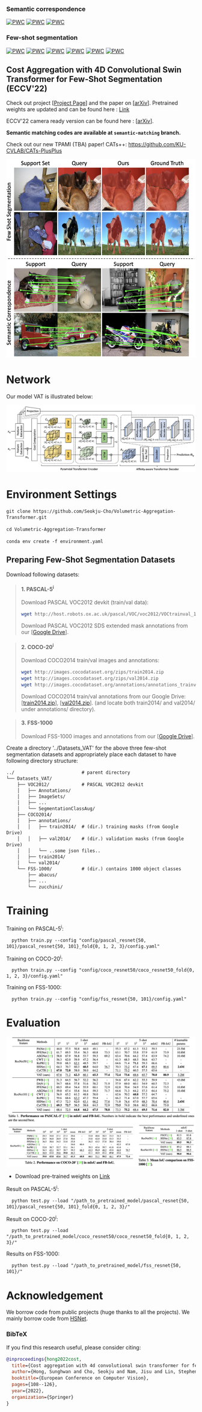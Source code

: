 ### Semantic correspondence
[![PWC](https://img.shields.io/endpoint.svg?url=https://paperswithcode.com/badge/cost-aggregation-is-all-you-need-for-few-shot/semantic-correspondence-on-spair-71k)](https://paperswithcode.com/sota/semantic-correspondence-on-spair-71k?p=cost-aggregation-is-all-you-need-for-few-shot)
[![PWC](https://img.shields.io/endpoint.svg?url=https://paperswithcode.com/badge/cost-aggregation-is-all-you-need-for-few-shot/semantic-correspondence-on-pf-willow)](https://paperswithcode.com/sota/semantic-correspondence-on-pf-willow?p=cost-aggregation-is-all-you-need-for-few-shot)
[![PWC](https://img.shields.io/endpoint.svg?url=https://paperswithcode.com/badge/cost-aggregation-is-all-you-need-for-few-shot/semantic-correspondence-on-pf-pascal)](https://paperswithcode.com/sota/semantic-correspondence-on-pf-pascal?p=cost-aggregation-is-all-you-need-for-few-shot)
### Few-shot segmentation
[![PWC](https://img.shields.io/endpoint.svg?url=https://paperswithcode.com/badge/cost-aggregation-is-all-you-need-for-few-shot/few-shot-semantic-segmentation-on-pascal-5i-1)](https://paperswithcode.com/sota/few-shot-semantic-segmentation-on-pascal-5i-1?p=cost-aggregation-is-all-you-need-for-few-shot)
[![PWC](https://img.shields.io/endpoint.svg?url=https://paperswithcode.com/badge/cost-aggregation-is-all-you-need-for-few-shot/few-shot-semantic-segmentation-on-pascal-5i-5)](https://paperswithcode.com/sota/few-shot-semantic-segmentation-on-pascal-5i-5?p=cost-aggregation-is-all-you-need-for-few-shot)
[![PWC](https://img.shields.io/endpoint.svg?url=https://paperswithcode.com/badge/cost-aggregation-is-all-you-need-for-few-shot/few-shot-semantic-segmentation-on-coco-20i-1)](https://paperswithcode.com/sota/few-shot-semantic-segmentation-on-coco-20i-1?p=cost-aggregation-is-all-you-need-for-few-shot)
[![PWC](https://img.shields.io/endpoint.svg?url=https://paperswithcode.com/badge/cost-aggregation-is-all-you-need-for-few-shot/few-shot-semantic-segmentation-on-coco-20i-5)](https://paperswithcode.com/sota/few-shot-semantic-segmentation-on-coco-20i-5?p=cost-aggregation-is-all-you-need-for-few-shot)
[![PWC](https://img.shields.io/endpoint.svg?url=https://paperswithcode.com/badge/cost-aggregation-is-all-you-need-for-few-shot/few-shot-semantic-segmentation-on-fss-1000-1)](https://paperswithcode.com/sota/few-shot-semantic-segmentation-on-fss-1000-1?p=cost-aggregation-is-all-you-need-for-few-shot)
[![PWC](https://img.shields.io/endpoint.svg?url=https://paperswithcode.com/badge/cost-aggregation-is-all-you-need-for-few-shot/few-shot-semantic-segmentation-on-fss-1000-1)](https://paperswithcode.com/sota/few-shot-semantic-segmentation-on-fss-1000-1?p=cost-aggregation-is-all-you-need-for-few-shot)

## Cost Aggregation with 4D Convolutional Swin Transformer for Few-Shot Segmentation (ECCV'22)
Check out project [[Project Page](https://seokju-cho.github.io/VAT/)] and the paper on [[arXiv](https://arxiv.org/abs/2112.11685)].
Pretrained weights are updated and can be found here : [Link](https://koreaoffice-my.sharepoint.com/:u:/g/personal/sung_hwan_korea_ac_kr/EWVyR6lrFzBDuRsvH1M7ly4BLyjVOt1UK1WY_rzQxWxDDQ)

ECCV'22 camera ready version can be found here : [[arXiv](https://arxiv.org/abs/2207.10866)].

**Semantic matching codes are available at `semantic-matching` branch.**

Check out our new TPAMI (TBA) paper! CATs++: https://github.com/KU-CVLAB/CATs-PlusPlus

![alt text](./images/quali.png)

# Network

Our model VAT is illustrated below:

![alt text](./images/ARCH.png)

# Environment Settings
```
git clone https://github.com/Seokju-Cho/Volumetric-Aggregation-Transformer.git

cd Volumetric-Aggregation-Transformer

conda env create -f environment.yaml
```


## Preparing Few-Shot Segmentation Datasets
Download following datasets:

> #### 1. PASCAL-5<sup>i</sup>
> Download PASCAL VOC2012 devkit (train/val data):
> ```bash
> wget http://host.robots.ox.ac.uk/pascal/VOC/voc2012/VOCtrainval_11-May-2012.tar
> ```
> Download PASCAL VOC2012 SDS extended mask annotations from our [[Google Drive](https://drive.google.com/file/d/10zxG2VExoEZUeyQl_uXga2OWHjGeZaf2/view?usp=sharing)].

> #### 2. COCO-20<sup>i</sup>
> Download COCO2014 train/val images and annotations: 
> ```bash
> wget http://images.cocodataset.org/zips/train2014.zip
> wget http://images.cocodataset.org/zips/val2014.zip
> wget http://images.cocodataset.org/annotations/annotations_trainval2014.zip
> ```
> Download COCO2014 train/val annotations from our Google Drive: [[train2014.zip](https://drive.google.com/file/d/1cwup51kcr4m7v9jO14ArpxKMA4O3-Uge/view?usp=sharing)], [[val2014.zip](https://drive.google.com/file/d/1PNw4U3T2MhzAEBWGGgceXvYU3cZ7mJL1/view?usp=sharing)].
> (and locate both train2014/ and val2014/ under annotations/ directory).

> #### 3. FSS-1000
> Download FSS-1000 images and annotations from our [[Google Drive](https://drive.google.com/file/d/1Fn-cUESMMF1pQy8Xff-vPQvXJdZoUlP3/view?usp=sharing)].

Create a directory '../Datasets_VAT' for the above three few-shot segmentation datasets and appropriately place each dataset to have following directory structure:

    ../                         # parent directory
    └── Datasets_VAT/
        ├── VOC2012/            # PASCAL VOC2012 devkit
        │   ├── Annotations/
        │   ├── ImageSets/
        │   ├── ...
        │   └── SegmentationClassAug/
        ├── COCO2014/           
        │   ├── annotations/
        │   │   ├── train2014/  # (dir.) training masks (from Google Drive) 
        │   │   ├── val2014/    # (dir.) validation masks (from Google Drive)
        │   │   └── ..some json files..
        │   ├── train2014/
        │   └── val2014/
        └── FSS-1000/           # (dir.) contains 1000 object classes
            ├── abacus/   
            ├── ...
            └── zucchini/

# Training

Training on PASCAL-5<sup>i</sup>:

      python train.py --config "config/pascal_resnet{50, 101}/pascal_resnet{50, 101}_fold{0, 1, 2, 3}/config.yaml"

Training on COCO-20<sup>i</sup>:

      python train.py --config "config/coco_resnet50/coco_resnet50_fold{0, 1, 2, 3}/config.yaml"

Training on FSS-1000:

      python train.py --config "config/fss_resnet{50, 101}/config.yaml"

# Evaluation
![alt text](./images/quantitative.png)

- Download pre-trained weights on [Link](https://koreaoffice-my.sharepoint.com/:u:/g/personal/sung_hwan_korea_ac_kr/EWVyR6lrFzBDuRsvH1M7ly4BLyjVOt1UK1WY_rzQxWxDDQ)

Result on PASCAL-5<sup>i</sup>:

      python test.py --load "/path_to_pretrained_model/pascal_resnet{50, 101}/pascal_resnet{50, 101}_fold{0, 1, 2, 3}/"

Result on COCO-20<sup>i</sup>:

      python test.py --load "/path_to_pretrained_model/coco_resnet50/coco_resnet50_fold{0, 1, 2, 3}/"

Results on FSS-1000:

      python test.py --load "/path_to_pretrained_model/fss_resnet{50, 101}/"

# Acknowledgement <a name="Acknowledgement"></a>

We borrow code from public projects (huge thanks to all the projects). We mainly borrow code from  [HSNet](https://github.com/juhongm999/hsnet).

### BibTeX
If you find this research useful, please consider citing:
````BibTeX
@inproceedings{hong2022cost,
  title={Cost aggregation with 4d convolutional swin transformer for few-shot segmentation},
  author={Hong, Sunghwan and Cho, Seokju and Nam, Jisu and Lin, Stephen and Kim, Seungryong},
  booktitle={European Conference on Computer Vision},
  pages={108--126},
  year={2022},
  organization={Springer}
}

````
